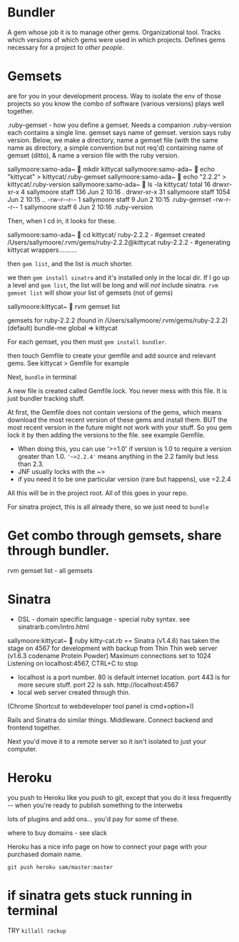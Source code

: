 # Bundler
A gem whose job it is to manage other gems. Organizational tool. Tracks which versions of which gems were used in which projects. Defines gems necessary for a project _to other people_.



# Gemsets
are for you in your development process. Way to isolate the env of those projects so you know the combo of software (various versions) plays well together.

.ruby-gemset - how you define a gemset. Needs a companion .ruby-version
each contains a single line. gemset says name of gemset. version says ruby version. Below, we make a directory, name a gemset file (with the same name as directory, a simple convention but not req'd) containing name of gemset (ditto), & name a version file with the ruby version.

sallymoore:samo-ada~ 🐙   mkdir kittycat
sallymoore:samo-ada~ 🐙   echo "kittycat" > kittycat/.ruby-gemset
sallymoore:samo-ada~ 🐙   echo "2.2.2" > kittycat/.ruby-version
sallymoore:samo-ada~ 🐙   ls -la kittycat/
total 16
drwxr-xr-x   4 sallymoore  staff   136 Jun  2 10:16 .
drwxr-xr-x  31 sallymoore  staff  1054 Jun  2 10:15 ..
-rw-r--r--   1 sallymoore  staff     9 Jun  2 10:15 .ruby-gemset
-rw-r--r--   1 sallymoore  staff     6 Jun  2 10:16 .ruby-version

Then, when I cd in, it looks for these.

sallymoore:samo-ada~ 🐙   cd kittycat/
ruby-2.2.2 - #gemset created /Users/sallymoore/.rvm/gems/ruby-2.2.2@kittycat
ruby-2.2.2 - #generating kittycat wrappers..........

then `gem list`, and the list is *much* shorter.

we then `gem install sinatra` and it's installed only in the local dir. If I go up a level and `gem list`, the list will be long and will *not* include sinatra.
`rvm gemset list` will show your list of gemsets (not of gems)

sallymoore:kittycat~ 🐙   rvm gemset list

gemsets for ruby-2.2.2 (found in /Users/sallymoore/.rvm/gems/ruby-2.2.2)
   (default)
   bundle-me
   global
=> kittycat

For each gemset, you then must `gem install bundler`.

then touch Gemfile to create your gemfile and add source and relevant gems. See kittycat > Gemfile for example

Next, `bundle` in terminal

A new file is created called Gemfile.lock. You never mess with this file. It is just bundler tracking stuff.

At first, the Gemfile does not contain versions of the gems, which means download the most recent version of these gems and install them. BUT the most recent version in the future might not work with your stuff. So you gem lock it by then adding the versions to the file. see example Gemfile.

  - When doing this, you can use '>=1.0' if version is 1.0 to require a version greater than 1.0. `'~>2.2.4'` means anything in the 2.2 family but less than 2.3.
  - JNF usually locks with the ~>
  - if you need it to be one particular version (rare but happens), use =2.2.4

All this will be in the project root. All of this goes in your repo.

For sinatra project, this is all already there, so we just need to `bundle`

# Get combo through gemsets, share through bundler.

rvm gemset list - all gemsets


# Sinatra
- DSL - domain specific language - special ruby syntax.
see sinatrarb.com/intro.html

sallymoore:kittycat~ 🐙   ruby kitty-cat.rb
== Sinatra (v1.4.6) has taken the stage on 4567 for development with backup from Thin
Thin web server (v1.6.3 codename Protein Powder)
Maximum connections set to 1024
Listening on localhost:4567, CTRL+C to stop

- localhost is a port number. 80 is default internet location. port 443 is for more secure stuff. port 22 is ssh.
http://localhost:4567
- local web server created through thin.

(Chrome Shortcut to webdeveloper tool panel is cmd+option+I)

Rails and Sinatra do similar things. Middleware. Connect backend and frontend together.

Next you'd move it to a remote server so it isn't isolated to just your computer.



# Heroku
you push to Heroku like you push to git, except that you do it less frequently -- when you're ready to publish something to the interwebs

lots of plugins and add ons... you'd pay for some of these.

where to buy domains - see slack

Heroku has a nice info page on how to connect your page with  your purchased domain name.

`git push heroku sam/master:master`  

# if sinatra gets stuck running in terminal
TRY `killall rackup`
